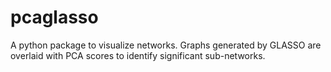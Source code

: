 # pcaglasso
A python package to visualize networks. Graphs generated by GLASSO are overlaid with PCA scores to identify significant sub-networks.

